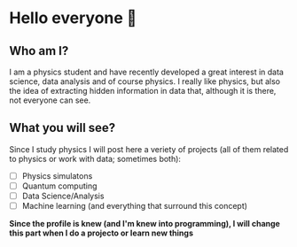 # Hello everyone 👋

## Who am I?
I am a physics student and have recently developed a great interest in data science, data analysis and of course physics. I really like physics, but also the idea of extracting hidden information in data that, although it is there, not everyone can see.

## What you will see?
Since I study physics I will post here a veriety of projects (all of them related to physics or work with data; sometimes both):

* [ ] Physics simulatons
* [ ] Quantum computing
* [ ] Data Science/Analysis
* [ ] Machine learning (and everything that surround this concept)

**Since the profile is knew (and I'm knew into programming), I will change this part when I do a projecto or learn new things**

<!--
**PhyAMR/PhyAMR** is a ✨ _special_ ✨ repository because its `README.md` (this file) appears on your GitHub profile.

Here are some ideas to get you started:

- 🔭 I’m currently working on ...
- 🌱 I’m currently learning ...
- 👯 I’m looking to collaborate on ...
- 🤔 I’m looking for help with ...
- 💬 Ask me about ...
- 📫 How to reach me: ...
- 😄 Pronouns: ...
- ⚡ Fun fact: ...
-->
